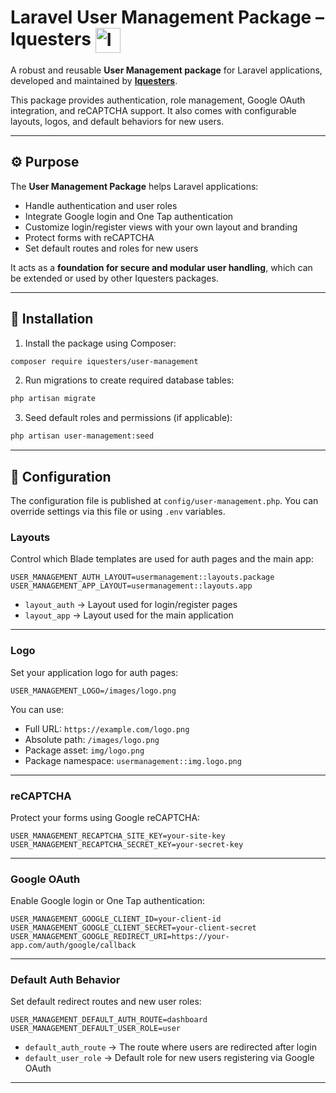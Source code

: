 # Laravel User Management Package – Iquesters <img src="https://avatars.githubusercontent.com/u/7593318?s=200&v=4" alt="Iquesters Logo" width="40" style="vertical-align: middle;"/>

A robust and reusable **User Management package** for Laravel applications, developed and maintained by **[Iquesters](https://github.com/iquesters)**.

This package provides authentication, role management, Google OAuth integration, and reCAPTCHA support. It also comes with configurable layouts, logos, and default behaviors for new users.

---

## ⚙️ Purpose

The **User Management Package** helps Laravel applications:

* Handle authentication and user roles
* Integrate Google login and One Tap authentication
* Customize login/register views with your own layout and branding
* Protect forms with reCAPTCHA
* Set default routes and roles for new users

It acts as a **foundation for secure and modular user handling**, which can be extended or used by other Iquesters packages.

---

## 🚀 Installation

1. Install the package using Composer:

```bash
composer require iquesters/user-management
```

2. Run migrations to create required database tables:

```bash
php artisan migrate
```

3. Seed default roles and permissions (if applicable):

```bash
php artisan user-management:seed
```

---

## 🔧 Configuration

The configuration file is published at `config/user-management.php`. You can override settings via this file or using `.env` variables.

### Layouts

Control which Blade templates are used for auth pages and the main app:

```env
USER_MANAGEMENT_AUTH_LAYOUT=usermanagement::layouts.package
USER_MANAGEMENT_APP_LAYOUT=usermanagement::layouts.app
```

* `layout_auth` → Layout used for login/register pages
* `layout_app` → Layout used for the main application

---

### Logo

Set your application logo for auth pages:

```env
USER_MANAGEMENT_LOGO=/images/logo.png
```

You can use:

* Full URL: `https://example.com/logo.png`
* Absolute path: `/images/logo.png`
* Package asset: `img/logo.png`
* Package namespace: `usermanagement::img.logo.png`

---

### reCAPTCHA

Protect your forms using Google reCAPTCHA:

```env
USER_MANAGEMENT_RECAPTCHA_SITE_KEY=your-site-key
USER_MANAGEMENT_RECAPTCHA_SECRET_KEY=your-secret-key
```

---

### Google OAuth

Enable Google login or One Tap authentication:

```env
USER_MANAGEMENT_GOOGLE_CLIENT_ID=your-client-id
USER_MANAGEMENT_GOOGLE_CLIENT_SECRET=your-client-secret
USER_MANAGEMENT_GOOGLE_REDIRECT_URI=https://your-app.com/auth/google/callback
```

---

### Default Auth Behavior

Set default redirect routes and new user roles:

```env
USER_MANAGEMENT_DEFAULT_AUTH_ROUTE=dashboard
USER_MANAGEMENT_DEFAULT_USER_ROLE=user
```

* `default_auth_route` → The route where users are redirected after login
* `default_user_role` → Default role for new users registering via Google OAuth

---

